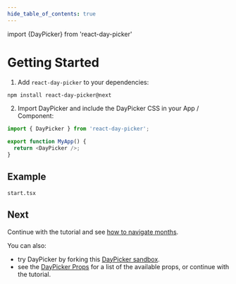 ```yaml
---
hide_table_of_contents: true
---
```


import {DayPicker} from 'react-day-picker'

# Getting Started

1. Add `react-day-picker` to your dependencies:

```bash
npm install react-day-picker@next
```

2. Import DayPicker and include the DayPicker CSS in your App / Component:

```ts
import { DayPicker } from 'react-day-picker';

export function MyApp() {
  return <DayPicker />;
}
```

<DayPicker />

## Example

```include
start.tsx
```

## Next

Continue with the tutorial and see [how to navigate months](/basics/navigation).

You can also:

- try DayPicker by forking this [DayPicker sandbox](https://codesandbox.io/s/react-day-picker-v8-eg8mw).
- see the [DayPicker Props](/api/interfaces/daypickerbase) for a list of the
  available props, or continue with the tutorial.
